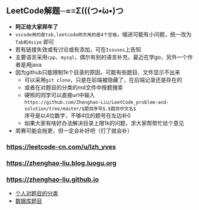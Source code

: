 ## LeetCode解题─=≡Σ(((つ•̀ω•́)つ

* **阿正给大家拜年了**
* ```vscode用的是tab,leetcode网页用的是4个空格```，缩进可能有小问题，统一改为 ```Tab和4size``` 即可  
* 若有链接失效或有讨论或有添加，可在```Issuses```上告知
* 主要语言采用`cpp`、`mysql`，偶尔有别的语言补充，最近在学go，另外一个作者是用java
* 因为github只能限制1k个目录的原因，可能有些题目、文件显示不出来
    * 可以采用```git clone```，只是在前端被隐藏了，在后端记录还是存在的
    * 或者在对题目的分类的md文件中按题搜索
    * 硬核的同学可以直接url中输入  
      `https://github.com/Zhenghao-Liu/LeetCode_problem-and-solution/tree/master/$题目序号$.$题目中文名$`  
      序号是以4位数字，不够4位的题号在左边补0
    * 如果大家有啥好办法解决目录上限1k的问题，求大家帮帮忙给个意见
* 周赛可能会拖更，但一定会补好吧（打了就会补）

### https://leetcode-cn.com/u/lzh_yves
### https://zhenghao-liu.blog.luogu.org
### https://zhenghao-liu.github.io

* [个人对题目的分类](https://github.com/Zhenghao-Liu/LeetCode_problem-and-solution/blob/master/0000.%E4%B8%AA%E4%BA%BA%E9%A2%98%E7%9B%AE%E5%88%86%E7%B1%BB.md)
* [数据库题目](https://github.com/Zhenghao-Liu/LeetCode_problem-and-solution/blob/master/0000.%E6%95%B0%E6%8D%AE%E5%BA%93%E9%A2%98%E7%9B%AEMysql.md)
